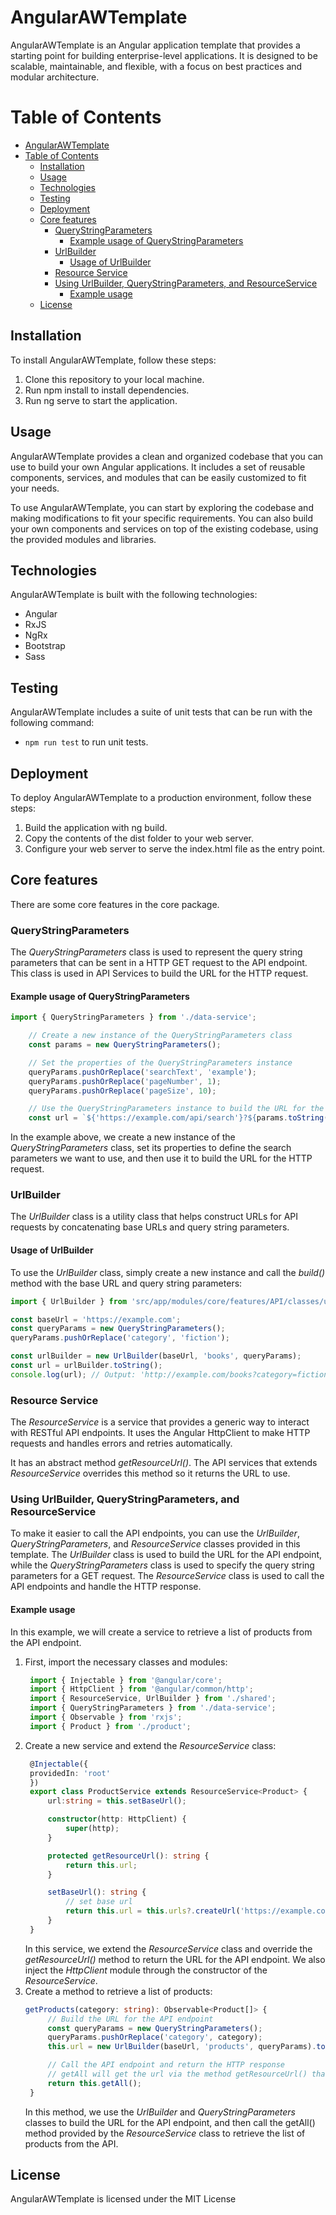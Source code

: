 
# AngularAWTemplate

AngularAWTemplate is an Angular application template that provides a starting point for building enterprise-level applications. It is designed to be scalable, maintainable, and flexible, with a focus on best practices and modular architecture.

# Table of Contents
- [AngularAWTemplate](#angularawtemplate)
- [Table of Contents](#table-of-contents)
  - [Installation](#installation)
  - [Usage](#usage)
  - [Technologies](#technologies)
  - [Testing](#testing)
  - [Deployment](#deployment)
  - [Core features](#core-features)
    - [QueryStringParameters](#querystringparameters)
      - [Example usage of QueryStringParameters](#example-usage-of-querystringparameters)
    - [UrlBuilder](#urlbuilder)
      - [Usage of UrlBuilder](#usage-of-urlbuilder)
    - [Resource Service](#resource-service)
    - [Using UrlBuilder, QueryStringParameters, and ResourceService](#using-urlbuilder-querystringparameters-and-resourceservice)
      - [Example usage](#example-usage)
  - [License](#license)


## Installation
To install AngularAWTemplate, follow these steps:

1. Clone this repository to your local machine.
2. Run npm install to install dependencies.
3. Run ng serve to start the application.

## Usage
AngularAWTemplate provides a clean and organized codebase that you can use to build your own Angular applications. It includes a set of reusable components, services, and modules that can be easily customized to fit your needs.

To use AngularAWTemplate, you can start by exploring the codebase and making modifications to fit your specific requirements. You can also build your own components and services on top of the existing codebase, using the provided modules and libraries.

## Technologies
AngularAWTemplate is built with the following technologies:

- Angular
- RxJS
- NgRx
- Bootstrap
- Sass

## Testing
AngularAWTemplate includes a suite of unit tests that can be run with the following command:

- `npm run test` to run unit tests.

## Deployment
To deploy AngularAWTemplate to a production environment, follow these steps:

1. Build the application with ng build.
2. Copy the contents of the dist folder to your web server.
3. Configure your web server to serve the index.html file as the entry point.

## Core features

There are some core features in the core package.
### QueryStringParameters
The *QueryStringParameters* class is used to represent the query string parameters that can be sent in a HTTP GET request to the API endpoint. This class is used in API Services to build the URL for the HTTP request.

#### Example usage of QueryStringParameters
```typescript
import { QueryStringParameters } from './data-service';

    // Create a new instance of the QueryStringParameters class
    const params = new QueryStringParameters();

    // Set the properties of the QueryStringParameters instance
    queryParams.pushOrReplace('searchText', 'example');
    queryParams.pushOrReplace('pageNumber', 1);
    queryParams.pushOrReplace('pageSize', 10);

    // Use the QueryStringParameters instance to build the URL for the HTTP request
    const url = `${'https://example.com/api/search'}?${params.toString()}`;

```
In the example above, we create a new instance of the *QueryStringParameters* class, set its properties to define the search parameters we want to use, and then use it to build the URL for the HTTP request.

### UrlBuilder
The *UrlBuilder* class is a utility class that helps construct URLs for API requests by concatenating base URLs and query string parameters.

#### Usage of UrlBuilder
To use the *UrlBuilder* class, simply create a new instance and call the *build()* method with the base URL and query string parameters:

```typescript
import { UrlBuilder } from 'src/app/modules/core/features/API/classes/url-builder';

const baseUrl = 'https://example.com';
const queryParams = new QueryStringParameters();
queryParams.pushOrReplace('category', 'fiction');

const urlBuilder = new UrlBuilder(baseUrl, 'books', queryParams);
const url = urlBuilder.toString();
console.log(url); // Output: 'http://example.com/books?category=fiction'

```

### Resource Service
The *ResourceService* is a service that provides a generic way to interact with RESTful API endpoints. It uses the Angular HttpClient to make HTTP requests and handles errors and retries automatically.

It has an abstract method *getResourceUrl()*. The API services that extends *ResourceService* overrides this method so it returns the URL to use.

### Using UrlBuilder, QueryStringParameters, and ResourceService<T>
To make it easier to call the API endpoints, you can use the *UrlBuilder*, *QueryStringParameters*, and *ResourceService<T>* classes provided in this template. The *UrlBuilder* class is used to build the URL for the API endpoint, while the *QueryStringParameters* class is used to specify the query string parameters for a GET request. The *ResourceService<T>* class is used to call the API endpoints and handle the HTTP response.

#### Example usage
In this example, we will create a service to retrieve a list of products from the API endpoint.

1. First, import the necessary classes and modules:
   ```typescript
    import { Injectable } from '@angular/core';
    import { HttpClient } from '@angular/common/http';
    import { ResourceService, UrlBuilder } from './shared';
    import { QueryStringParameters } from './data-service';
    import { Observable } from 'rxjs';
    import { Product } from './product';
   ```
2. Create a new service and extend the *ResourceService<Product>* class:
   ```typescript
    @Injectable({
    providedIn: 'root'
    })
    export class ProductService extends ResourceService<Product> {
        url:string = this.setBaseUrl();

        constructor(http: HttpClient) {
            super(http);
        }

        protected getResourceUrl(): string {
            return this.url;
        }

        setBaseUrl(): string {
            // set base url
            return this.url = this.urls?.createUrl('https://example.com/api/products');
        }
    }
   ```
   In this service, we extend the *ResourceService<Product>* class and override the *getResourceUrl()* method to return the URL for the API endpoint. We also inject the *HttpClient* module through the constructor of the *ResourceService<Product>*.
3. Create a method to retrieve a list of products:
   ```typescript
   getProducts(category: string): Observable<Product[]> {
        // Build the URL for the API endpoint
        const queryParams = new QueryStringParameters();
        queryParams.pushOrReplace('category', category);
        this.url = new UrlBuilder(baseUrl, 'products', queryParams).toString();

        // Call the API endpoint and return the HTTP response
        // getAll will get the url via the method getResourceUrl() that returns this.url
        return this.getAll();
    }
    ```
    In this method, we use the *UrlBuilder* and *QueryStringParameters* classes to build the URL for the API endpoint, and then call the getAll() method provided by the *ResourceService<Product>* class to retrieve the list of products from the API.



## License
AngularAWTemplate is licensed under the MIT License
